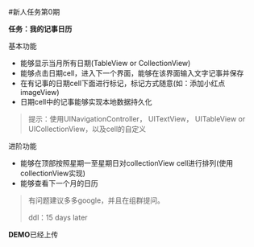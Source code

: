 #新人任务第0期

**任务：我的记事日历**

基本功能

* 能够显示当月所有日期(TableView or CollectionView)
* 能够点击日期cell，进入下一个界面，能够在该界面输入文字记事并保存
* 在有记事的日期cell下面进行标记，标记方式随意(如：添加小红点imageView)
* 日期cell中的记事能够实现本地数据持久化

>提示：使用UINavigationController， UITextView， UITableView or UICollectionView，以及cell的自定义

进阶功能

* 能够在顶部按照星期一至星期日对collectionView cell进行排列(使用collectionView实现)
* 能够查看下一个月的日历

>有问题建议多多google，并且在组群提问。
>
>ddl：15 days later


**DEMO**已经上传